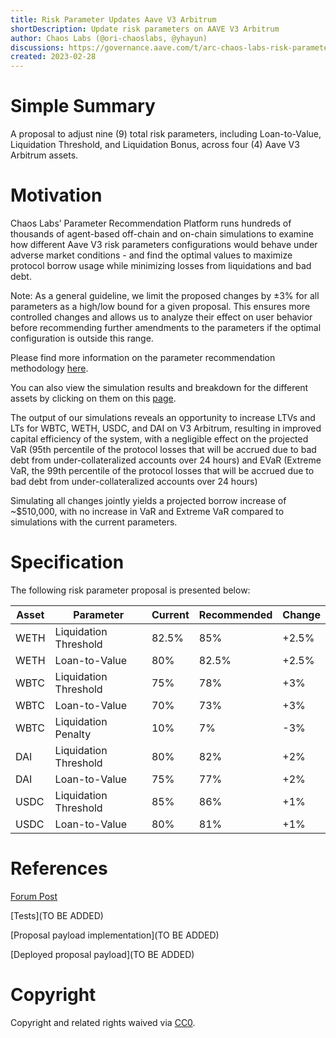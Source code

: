 ```yaml
---
title: Risk Parameter Updates Aave V3 Arbitrum
shortDescription: Update risk parameters on AAVE V3 Arbitrum 
author: Chaos Labs (@ori-chaoslabs, @yhayun)
discussions: https://governance.aave.com/t/arc-chaos-labs-risk-parameter-updates-aave-v3-arbitrum-2023-02-20/11986
created: 2023-02-28
---
```


# Simple Summary

A proposal to adjust nine (9) total risk parameters, including Loan-to-Value, Liquidation Threshold, and Liquidation Bonus, across four (4) Aave V3 Arbitrum assets.

# Motivation
Chaos Labs’ Parameter Recommendation Platform runs hundreds of thousands of agent-based off-chain and on-chain simulations to examine how different Aave V3 risk parameters configurations would behave under adverse market conditions - and find the optimal values to maximize protocol borrow usage while minimizing losses from liquidations and bad debt.

Note: As a general guideline, we limit the proposed changes by ±3% for all parameters as a high/low bound for a given proposal. This ensures more controlled changes and allows us to analyze their effect on user behavior before recommending further amendments to the parameters if the optimal configuration is outside this range.

Please find more information on the parameter recommendation methodology [here](https://community.chaoslabs.xyz/aave/recommendations/methodology).

You can also view the simulation results and breakdown for the different assets by clicking on them on this [page](https://community.chaoslabs.xyz/aave/recommendations).

The output of our simulations reveals an opportunity to increase LTVs and LTs for WBTC, WETH, USDC, and DAI on V3 Arbitrum, resulting in improved capital efficiency of the system, with a negligible effect on the projected VaR (95th percentile of the protocol losses that will be accrued due to bad debt from under-collateralized accounts over 24 hours) and EVaR (Extreme VaR, the 99th percentile of the protocol losses that will be accrued due to bad debt from under-collateralized accounts over 24 hours)

Simulating all changes jointly yields a projected borrow increase of ~$510,000, with no increase in VaR and Extreme VaR compared to simulations with the current parameters.

# Specification

The following risk parameter proposal is presented below:

| Asset | Parameter | Current | Recommended | Change |
| --- | --- | --- | --- | --- |
| WETH | Liquidation Threshold | 82.5% | 85% | +2.5% |
| WETH | Loan-to-Value | 80% | 82.5% | +2.5% |
| WBTC | Liquidation Threshold | 75% | 78% | +3% |
| WBTC | Loan-to-Value | 70% | 73% | +3% |
| WBTC | Liquidation Penalty | 10% | 7% | -3% |
| DAI | Liquidation Threshold | 80% | 82% | +2% |
| DAI | Loan-to-Value | 75% | 77% | +2% |
| USDC | Liquidation Threshold | 85% | 86% | +1% |
| USDC | Loan-to-Value | 80% | 81% | +1% |



# References
[Forum Post](https://governance.aave.com/t/arc-chaos-labs-risk-parameter-updates-aave-v3-arbitrum-2023-02-20/11986)

[Tests](TO BE ADDED)

[Proposal payload implementation](TO BE ADDED)

[Deployed proposal payload](TO BE ADDED) 


# Copyright

Copyright and related rights waived via [CC0](https://creativecommons.org/publicdomain/zero/1.0/).
